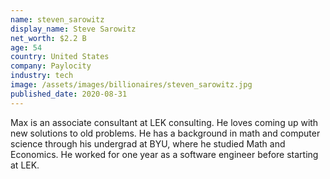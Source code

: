 ```yaml
---
name: steven_sarowitz
display_name: Steve Sarowitz
net_worth: $2.2 B
age: 54
country: United States
company: Paylocity
industry: tech
image: /assets/images/billionaires/steven_sarowitz.jpg
published_date: 2020-08-31
---
```

Max is an associate consultant at LEK consulting. He loves coming up with new solutions to old problems. He has a background in math and computer science through his undergrad at BYU, where he studied Math and Economics. He worked for one year as a software engineer before starting at LEK.
